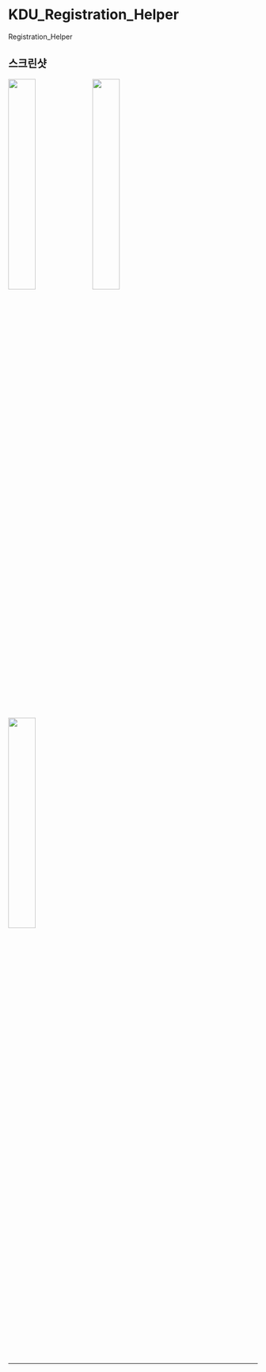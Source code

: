 # KDU_Registration_Helper
Registration_Helper

**스크린샷**
---
<img src="./image/loading.jpg" width="33%"/> 
<img src="./image/loading.jpg" width="33%"/> 
<img src="./image/loading.jpg" width="33%"/>  
<hr/>
